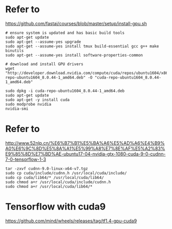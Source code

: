 # Refer to
https://github.com/fastai/courses/blob/master/setup/install-gpu.sh

    # ensure system is updated and has basic build tools
    sudo apt-get update
    sudo apt-get --assume-yes upgrade
    sudo apt-get --assume-yes install tmux build-essential gcc g++ make binutils
    sudo apt-get --assume-yes install software-properties-common

    # download and install GPU drivers
    wget "http://developer.download.nvidia.com/compute/cuda/repos/ubuntu1604/x86_64/cuda-repo-ubuntu1604_8.0.44-1_amd64.deb" -O "cuda-repo-ubuntu1604_8.0.44-1_amd64.deb"

    sudo dpkg -i cuda-repo-ubuntu1604_8.0.44-1_amd64.deb
    sudo apt-get update
    sudo apt-get -y install cuda
    sudo modprobe nvidia
    nvidia-smi
    
# Refer to 
http://www.52nlp.cn/%E6%B7%B1%E5%BA%A6%E5%AD%A6%E4%B9%A0%E6%9C%8D%E5%8A%A1%E5%99%A8%E7%8E%AF%E5%A2%83%E9%85%8D%E7%BD%AE-ubuntu17-04-nvidia-gtx-1080-cuda-9-0-cudnn-7-0-tensorflow-1-3
    
    tar -zxvf cudnn-9.0-linux-x64-v7.tgz
    sudo cp cuda/include/cudnn.h /usr/local/cuda/include/
    sudo cp cuda/lib64/* /usr/local/cuda/lib64/
    sudo chmod a+r /usr/local/cuda/include/cudnn.h
    sudo chmod a+r /usr/local/cuda/lib64/*


# Tensorflow with cuda9

https://github.com/mind/wheels/releases/tag/tf1.4-gpu-cuda9


